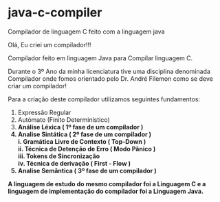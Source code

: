 # java-c-compiler
Compilador de linguagem C feito com a linguagem java

Olá, Eu criei um compilador!!!

Compilador feito em linguagem Java para Compilar linguagem C.

Durante o 3º Ano da minha licenciatura tive uma disciplina denominada Compilador onde fomos orientado pelo Dr. André Filemon como se deve criar um compilador!

Para a criação deste compilador utilizamos seguintes fundamentos:

 1. Expressão Regular
 2. Autómato (Finito Determinístico)
 3. <b>Análise Léxica ( 1º fase de um compilador )<b>
 4. <b>Analise Sintática ( 2º fase de um compilador )<b><br>
      i. Gramática Livre de Contexto ( Top-Down )<br>
     ii. Técnica de Detenção de Erro ( Modo Pânico )<br>
    iii. Tokens de Sincronização<br>
     iv. Técnica de derivação ( First - Flow )
 5. <b>Analise Semântica ( 3º fase de um compilador )<b>

A linguagem de estudo do mesmo compilador foi a Linguagem C e a linguagem de implementação do compilador foi a Linguagem Java.